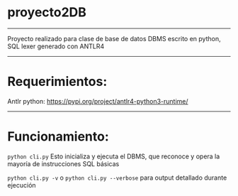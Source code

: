# proyecto2DB
---


Proyecto realizado para clase de base de datos
DBMS escrito en python, SQL lexer generado con ANTLR4

---

# Requerimientos:
Antlr python: https://pypi.org/project/antlr4-python3-runtime/

---

# Funcionamiento:

```python cli.py``` Esto inicializa y ejecuta el DBMS, que reconoce y opera la mayoría de instrucciones SQL básicas


```python cli.py -v``` o ```python cli.py --verbose``` para output detallado durante ejecución
